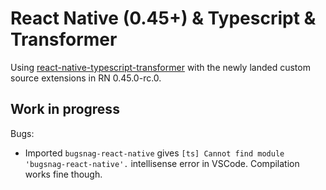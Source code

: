 # React Native (0.45+) & Typescript & Transformer

Using [react-native-typescript-transformer](https://github.com/ds300/react-native-typescript-transformer) with the newly landed custom source extensions in RN 0.45.0-rc.0.

## Work in progress

Bugs:

- Imported `bugsnag-react-native` gives `[ts] Cannot find module 'bugsnag-react-native'.` intellisense error in VSCode. Compilation works fine though.